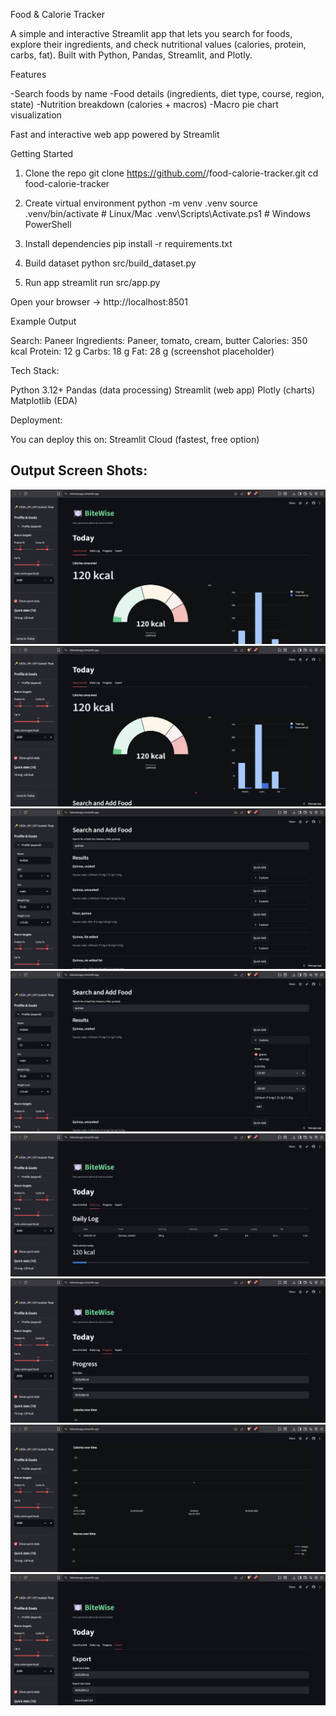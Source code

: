 Food & Calorie Tracker

A simple and interactive Streamlit app that lets you search for foods, explore their ingredients, and check nutritional values (calories, protein, carbs, fat). Built with Python, Pandas, Streamlit, and Plotly.

Features

-Search foods by name
-Food details (ingredients, diet type, course, region, state)
-Nutrition breakdown (calories + macros)
-Macro pie chart visualization

Fast and interactive web app powered by Streamlit

Getting Started
1. Clone the repo
git clone https://github.com/<your-username>/food-calorie-tracker.git
cd food-calorie-tracker

2. Create virtual environment
python -m venv .venv
source .venv/bin/activate      # Linux/Mac
.venv\Scripts\Activate.ps1     # Windows PowerShell

3. Install dependencies
pip install -r requirements.txt

4. Build dataset
python src/build_dataset.py

5. Run app
streamlit run src/app.py


Open your browser → http://localhost:8501

Example Output

Search: Paneer
Ingredients: Paneer, tomato, cream, butter
Calories: 350 kcal
Protein: 12 g
Carbs: 18 g
Fat: 28 g
(screenshot placeholder)

Tech Stack:

Python 3.12+
Pandas (data processing)
Streamlit (web app)
Plotly (charts)
Matplotlib (EDA)

Deployment:

You can deploy this on:
Streamlit Cloud (fastest, free option)


## Output Screen Shots:

![Dashboard](demoimg/1.png)
![Dashboard](demoimg/2.png)
![Results](demoimg/3.png)
![Results](demoimg/4.png)
![DailyLog](demoimg/5.png)
![Progress](demoimg/6.png)
![Progress](demoimg/7.png)
![Export](demoimg/8.png)


